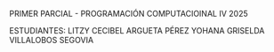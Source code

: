 PRIMER PARCIAL - PROGRAMACIÓN COMPUTACIOINAL IV 2025

ESTUDIANTES:
LITZY CECIBEL ARGUETA PÉREZ
YOHANA GRISELDA VILLALOBOS SEGOVIA
